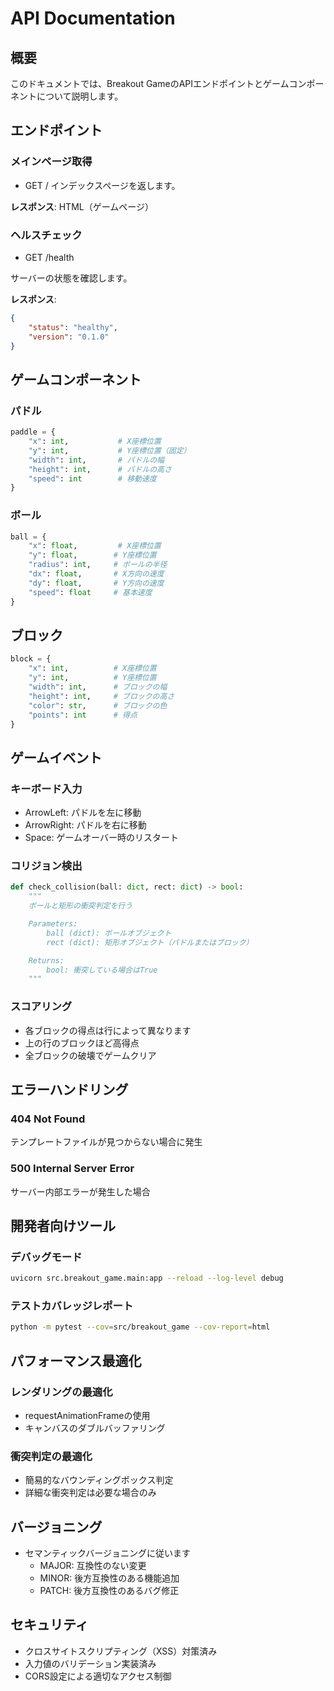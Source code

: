 # API Documentation

## 概要

このドキュメントでは、Breakout GameのAPIエンドポイントとゲームコンポーネントについて説明します。

## エンドポイント

### メインページ取得

- GET /
インデックスページを返します。

**レスポンス**: HTML（ゲームページ）

### ヘルスチェック

- GET /health

サーバーの状態を確認します。

**レスポンス**:

```json
{
    "status": "healthy",
    "version": "0.1.0"
}
```

## ゲームコンポーネント

### パドル

```python
paddle = {
    "x": int,           # X座標位置
    "y": int,           # Y座標位置（固定）
    "width": int,       # パドルの幅
    "height": int,      # パドルの高さ
    "speed": int        # 移動速度
}
```

### ボール

```python
ball = {
    "x": float,         # X座標位置
    "y": float,        # Y座標位置
    "radius": int,     # ボールの半径
    "dx": float,       # X方向の速度
    "dy": float,       # Y方向の速度
    "speed": float     # 基本速度
}
```

## ブロック

```python
block = {
    "x": int,          # X座標位置
    "y": int,          # Y座標位置
    "width": int,      # ブロックの幅
    "height": int,     # ブロックの高さ
    "color": str,      # ブロックの色
    "points": int      # 得点
}
```

## ゲームイベント

### キーボード入力

- ArrowLeft: パドルを左に移動
- ArrowRight: パドルを右に移動
- Space: ゲームオーバー時のリスタート

### コリジョン検出

```python
def check_collision(ball: dict, rect: dict) -> bool:
    """
    ボールと矩形の衝突判定を行う

    Parameters:
        ball (dict): ボールオブジェクト
        rect (dict): 矩形オブジェクト（パドルまたはブロック）

    Returns:
        bool: 衝突している場合はTrue
    """
```

### スコアリング

- 各ブロックの得点は行によって異なります
- 上の行のブロックほど高得点
- 全ブロックの破壊でゲームクリア

## エラーハンドリング

### 404 Not Found

テンプレートファイルが見つからない場合に発生

### 500 Internal Server Error

サーバー内部エラーが発生した場合

## 開発者向けツール

### デバッグモード

```bash
uvicorn src.breakout_game.main:app --reload --log-level debug
```

### テストカバレッジレポート

```bash
python -m pytest --cov=src/breakout_game --cov-report=html
```

## パフォーマンス最適化

### レンダリングの最適化

- requestAnimationFrameの使用
- キャンバスのダブルバッファリング

### 衝突判定の最適化

- 簡易的なバウンディングボックス判定
- 詳細な衝突判定は必要な場合のみ

## バージョニング

- セマンティックバージョニングに従います
    - MAJOR: 互換性のない変更
    - MINOR: 後方互換性のある機能追加
    - PATCH: 後方互換性のあるバグ修正

## セキュリティ

- クロスサイトスクリプティング（XSS）対策済み
- 入力値のバリデーション実装済み
- CORS設定による適切なアクセス制御
